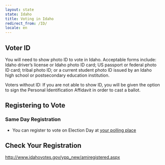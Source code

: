 ```yaml
---
layout: state
state: Idaho
title: Voting in Idaho
redirect_from: /ID/
locale: en
---
```


## Voter ID

You will need to show photo ID to vote in Idaho. Acceptable forms include: Idaho driver’s license or Idaho photo ID card; US passport or federal photo ID card; tribal photo ID; or a current student photo ID issued by an Idaho high school or postsecondary education institution.

Voters without ID: If you are not able to show ID, you will be given the option to sign the Personal Identification Affidavit in order to cast a ballot.

## Registering to Vote

### Same Day Registration
* You can register to vote on Election Day at [your polling place](https://gttp.votinginfoproject.org)

## Check Your Registration

<http://www.idahovotes.gov/ypp_new/amiregistered.aspx>
